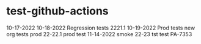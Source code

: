 # test-github-actions

10-17-2022
10-18-2022
Regression tests 2221.1 10-19-2022
Prod tests
new org tests
prod 22-22.1
prod test 11-14-2022
smoke 22-23
tst
test PA-7353
